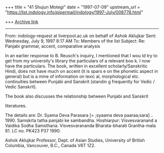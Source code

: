 +++
title = "41 Shujun Motegi"
date = "1997-07-09"
upstream_url = "https://list.indology.info/pipermail/indology/1997-July/008778.html"

+++
[Archive link](https://list.indology.info/pipermail/indology/1997-July/008778.html)



----------
From: 	indology-request at liverpool.ac.uk on behalf of Ashok Aklujkar
Sent: 	Wednesday, July 9, 1997 8:17 AM
To: 	Members of the list
Subject: 	Re: Panjabi grammar, accent, comparative analysis

In an earlier response to B. Reusch's inquiry, I mentioned that I wou
ld try
to get from my university's library the particulars of a relevant boo
k. I
now have the particulars. The book, written in excellent
scholarly/Sanskritic Hindi, does not have much on accent (it is spars
e on
the phonetic aspect in general) but is a mine of information on lexic
al,
morphological etc. continuities between Punjabi and Sanskrit (standin
g
frequently for Vedic / Vedic Sanskrit).

The book also discusses the relationship between Punjabi and Sanskrit

literatures.

The details are: Dr. Syama Deva Parasara [= ;syaama deva paaraa;sara]
..
1990. Samskrta tatha panjabi ke sambandha. Hoshiarpur: Visvesvaranand
a
Vaidika Sodha Samsthana. Visvesvarananda Bharata-bharati Grantha-mala
 81.
LC no. PK423 P37 1990.

Ashok Aklujkar
Professor, Dept. of Asian Studies, University of British Columbia,
Vancouver, B.C., Canada V6T 1Z2.








